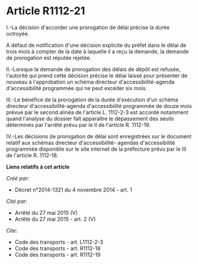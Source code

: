 # Article R1112-21

I.-La décision d'accorder une prorogation de délai précise la durée octroyée. 

A défaut de notification d'une décision explicite du préfet dans le délai de trois mois à compter de la date à laquelle il a
reçu la demande, la demande de prorogation est réputée rejetée. 

II.-Lorsque la demande de prorogation des délais de dépôt est refusée, l'autorité qui prend cette décision précise le délai
laissé pour présenter de nouveau à l'approbation un schéma directeur d'accessibilité-agenda d'accessibilité programmée qui ne
peut excéder six mois. 

III.-Le bénéfice de la prorogation de la durée d'exécution d'un schéma directeur d'accessibilité-agenda d'accessibilité
programmée de douze mois prévue par le second alinéa de l'article L. 1112-2-3 est accordé notamment quand l'analyse du
dossier fait apparaître le dépassement des seuils déterminés par l'arrêté prévu par le II de l'article R. 1112-19. 

IV.-Les décisions de prorogation de délai sont enregistrées sur le document relatif aux schémas directeur d'accessibilité-
agendas d'accessibilité programmée disponible sur le site internet de la préfecture prévu par le III de l'article R. 1112-18.

**Liens relatifs à cet article**

_Créé par_:

  - Décret n°2014-1321 du 4 novembre 2014 - art. 1

_Cité par_:

  - Arrêté du 27 mai 2015 (V)
  - Arrêté du 27 mai 2015 - art. 2 (V)

_Cite_:

  - Code des transports - art. L1112-2-3
  - Code des transports - art. R1112-18
  - Code des transports - art. R1112-19
